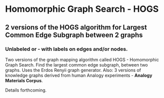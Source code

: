 # Homomorphic Graph Search - HOGS

## 2 versions of the HOGS algorithm for Largest Common Edge Subgraph between 2 graphs
### Unlabeled or - with labels on edges and/or nodes.

Two versions of the graph mapping algorithm called HOGS - Homomorphic Graph Search.
Find the largest common edge subgraph, between two graphs.
Uses the Erdos Renyii graph generator.
Also: 3 versions of knowledge graphs derived from human Analogy experiments - **Analogy Materials Corpus**. 

Details forthcoming.
